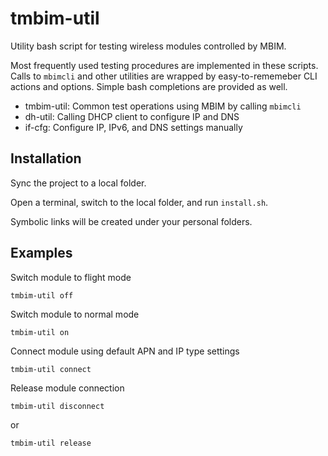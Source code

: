 # tmbim-util

Utility bash script for testing wireless modules controlled by MBIM.

Most frequently used testing procedures are implemented in these scripts.
Calls to `mbimcli` and other utilities are wrapped by easy-to-rememeber CLI actions and options.
Simple bash completions are provided as well.

- tmbim-util: Common test operations using MBIM by calling `mbimcli`
- dh-util: Calling DHCP client to configure IP and DNS
- if-cfg: Configure IP, IPv6, and DNS settings manually

## Installation

Sync the project to a local folder.

Open a terminal, switch to the local folder, and run `install.sh`.

Symbolic links will be created under your personal folders.

## Examples

Switch module to flight mode

```
tmbim-util off
```

Switch module to normal mode

```
tmbim-util on
```

Connect module using default APN and IP type settings

```
tmbim-util connect
```

Release module connection

```
tmbim-util disconnect
```

or

```
tmbim-util release
```